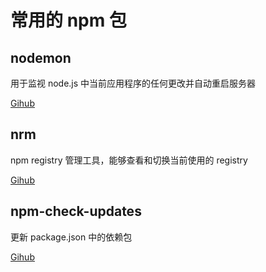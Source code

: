 # 常用的 npm 包

## nodemon

用于监视 node.js 中当前应用程序的任何更改并自动重启服务器

[Gihub](https://github.com/remy/nodemon)

## nrm

npm registry 管理工具，能够查看和切换当前使用的 registry

[Gihub](https://github.com/Pana/nrm)

## npm-check-updates

更新 package.json 中的依赖包

[Gihub](https://github.com/tjunnone/npm-check-updates)